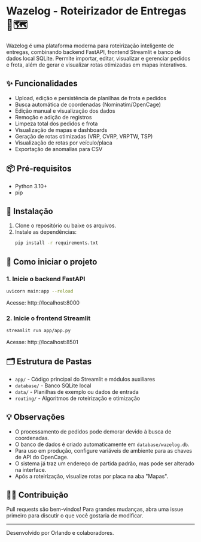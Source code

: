 # Wazelog - Roteirizador de Entregas 🚚🗺️

Wazelog é uma plataforma moderna para roteirização inteligente de entregas, combinando backend FastAPI, frontend Streamlit e banco de dados local SQLite. Permite importar, editar, visualizar e gerenciar pedidos e frota, além de gerar e visualizar rotas otimizadas em mapas interativos.

## ✨ Funcionalidades
- Upload, edição e persistência de planilhas de frota e pedidos
- Busca automática de coordenadas (Nominatim/OpenCage)
- Edição manual e visualização dos dados
- Remoção e adição de registros
- Limpeza total dos pedidos e frota
- Visualização de mapas e dashboards
- Geração de rotas otimizadas (VRP, CVRP, VRPTW, TSP)
- Visualização de rotas por veículo/placa
- Exportação de anomalias para CSV

## 📦 Pré-requisitos
- Python 3.10+
- pip

## 🚀 Instalação
1. Clone o repositório ou baixe os arquivos.
2. Instale as dependências:
   ```bash
   pip install -r requirements.txt
   ```

## 🏁 Como iniciar o projeto

### 1. Inicie o backend FastAPI
```bash
uvicorn main:app --reload
```
Acesse: http://localhost:8000

### 2. Inicie o frontend Streamlit
```bash
streamlit run app/app.py
```
Acesse: http://localhost:8501

## 🗂️ Estrutura de Pastas
- `app/` - Código principal do Streamlit e módulos auxiliares
- `database/` - Banco SQLite local
- `data/` - Planilhas de exemplo ou dados de entrada
- `routing/` - Algoritmos de roteirização e otimização

## 💡 Observações
- O processamento de pedidos pode demorar devido à busca de coordenadas.
- O banco de dados é criado automaticamente em `database/wazelog.db`.
- Para uso em produção, configure variáveis de ambiente para as chaves de API do OpenCage.
- O sistema já traz um endereço de partida padrão, mas pode ser alterado na interface.
- Após a roteirização, visualize rotas por placa na aba "Mapas".

## 👨‍💻 Contribuição
Pull requests são bem-vindos! Para grandes mudanças, abra uma issue primeiro para discutir o que você gostaria de modificar.

---
Desenvolvido por Orlando e colaboradores.
